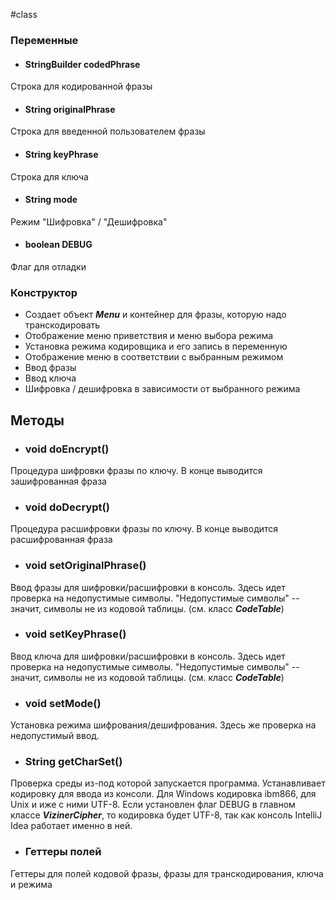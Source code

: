 #class
### Переменные
* #### StringBuilder codedPhrase
Строка для кодированной фразы
* #### String originalPhrase
Строка для введенной пользователем фразы
* #### String keyPhrase
Строка для ключа
* #### String mode
Режим "Шифровка" / "Дешифровка"
* #### boolean DEBUG
Флаг для отладки

### Конструктор
- Создает объект ***Menu*** и контейнер для фразы, которую надо транскодировать
- Отображение меню приветствия и меню выбора режима
- Установка режима кодировщика и его запись в переменную
- Отображение меню в соответствии с выбранным режимом
- Ввод фразы
- Ввод ключа
- Шифровка / дешифровка в зависимости от выбранного режима

## Методы
* ### __void doEncrypt()__
Процедура шифровки фразы по ключу. В конце выводится зашифрованная фраза

* ### void doDecrypt()
Процедура расшифровки фразы по ключу. В конце выводится расшифрованная фраза

* ### void setOriginalPhrase()
Ввод фразы для шифровки/расшифровки в консоль. Здесь идет проверка на недопустимые символы. "Недопустимые символы" -- значит, символы не из кодовой таблицы. (см. класс ***CodeTable***)

* ### void setKeyPhrase()
Ввод ключа для шифровки/расшифровки в консоль. Здесь идет проверка на недопустимые символы. "Недопустимые символы" -- значит, символы не из кодовой таблицы. (см. класс ***CodeTable***)

* ### void setMode()
Установка режима шифрования/дешифрования. Здесь же проверка на недопустимый ввод.

* ### String getCharSet()
Проверка среды из-под которой запускается программа. Устанавливает кодировку для ввода из консоли. Для Windows кодировка ibm866, для Unix и иже с ними UTF-8. Если установлен флаг DEBUG в главном классе ***VizinerCipher***, то кодировка будет UTF-8, так как консоль IntelliJ Idea работает именно в ней.

* ### Геттеры полей
Геттеры для полей кодовой фразы, фразы для транскодирования, ключа и режима